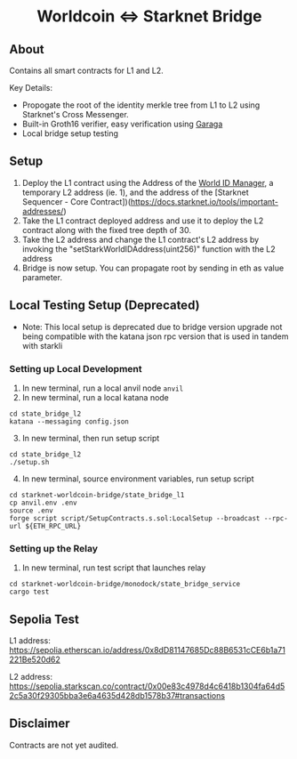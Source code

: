 <div align="center">
  <h1>Worldcoin <=> Starknet Bridge</h1>
</div>

## About
Contains all smart contracts for L1 and L2.

Key Details:
- Propogate the root of the identity merkle tree from L1 to L2 using Starknet's Cross Messenger.
- Built-in Groth16 verifier, easy verification using [Garaga](https://github.com/keep-starknet-strange/garaga)
- Local bridge setup testing

## Setup
1. Deploy the L1 contract using the Address of the [World ID Manager](https://docs.starknet.io/tools/important-addresses/), a temporary L2 address (ie. 1), and the address of the [Starknet Sequencer - Core Contract])(https://docs.starknet.io/tools/important-addresses/)
2. Take the L1 contract deployed address and use it to deploy the L2 contract along with the fixed tree depth of 30.
3. Take the L2 address and change the L1 contract's L2 address by invoking the "setStarkWorldIDAddress(uint256)" function with the L2 address
4. Bridge is now setup. You can propagate root by sending in eth as value parameter. 

## Local Testing Setup (Deprecated)
* Note: This local setup is deprecated due to bridge version upgrade not being compatible with the katana json rpc version that is used in tandem with starkli

### Setting up Local Development 
1. In new terminal, run a local anvil node
```anvil```
2. In new terminal, run a local katana node
```
cd state_bridge_l2
katana --messaging config.json
```
3. In new terminal, then run setup script
```
cd state_bridge_l2
./setup.sh
```
4. In new terminal, source environment variables, run setup script
```
cd starknet-worldcoin-bridge/state_bridge_l1
cp anvil.env .env
source .env
forge script script/SetupContracts.s.sol:LocalSetup --broadcast --rpc-url ${ETH_RPC_URL}
```

### Setting up the Relay 
1. In new terminal, run test script that launches relay
```
cd starknet-worldcoin-bridge/monodock/state_bridge_service
cargo test
```

## Sepolia Test 
L1 address: https://sepolia.etherscan.io/address/0x8dD81147685Dc88B6531cCE6b1a71221Be520d62

L2 address: https://sepolia.starkscan.co/contract/0x00e83c4978d4c6418b1304fa64d52c5a30f29305bba3e6a4635d428db1578b37#transactions

## Disclaimer
Contracts are not yet audited.

